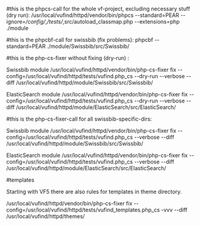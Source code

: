 #this is the phpcs-call for the whole vf-project, excluding necessary stuff (dry run):
/usr/local/vufind/httpd/vendor/bin/phpcs --standard=PEAR --ignore=*/config/*,*/tests/*,src/autoload_classmap.php --extensions=php ./module

#this is the phpcbf-call for swissbib (fix problems):
phpcbf --standard=PEAR ./module/Swissbib/src/Swissbib/

#this is the php-cs-fixer without fixing (dry-run) :

Swissbib module
/usr/local/vufind/httpd/vendor/bin/php-cs-fixer fix --config=/usr/local/vufind/httpd/tests/vufind.php_cs --dry-run --verbose --diff /usr/local/vufind/httpd/module/Swissbib/src/Swissbib/

ElasticSearch module
/usr/local/vufind/httpd/vendor/bin/php-cs-fixer fix --config=/usr/local/vufind/httpd/tests/vufind.php_cs --dry-run --verbose --diff /usr/local/vufind/httpd/module/ElasticSearch/src/ElasticSearch/

#this is the php-cs-fixer-call for all swissbib-specific-dirs:

Swissbib module
/usr/local/vufind/httpd/vendor/bin/php-cs-fixer fix --config=/usr/local/vufind/httpd/tests/vufind.php_cs --verbose --diff /usr/local/vufind/httpd/module/Swissbib/src/Swissbib/

ElasticSearch module
/usr/local/vufind/httpd/vendor/bin/php-cs-fixer fix --config=/usr/local/vufind/httpd/tests/vufind.php_cs --verbose --diff /usr/local/vufind/httpd/module/ElasticSearch/src/ElasticSearch/

#templates

Starting with VF5 there are also rules for templates in theme directory.

/usr/local/vufind/httpd/vendor/bin/php-cs-fixer fix --config=/usr/local/vufind/httpd/tests/vufind_templates.php_cs -vvv --diff /usr/local/vufind/httpd/themes/



